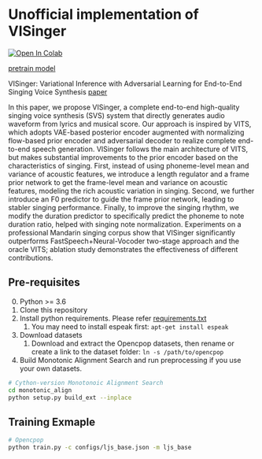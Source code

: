 # Unofficial implementation of VISinger
<a href="https://colab.research.google.com/drive/17UIpDlZ6jgm_HzELsv-UyF_zpcn6NpvS?usp=sharing" target="_parent"><img src="https://colab.research.google.com/assets/colab-badge.svg" alt="Open In Colab"/></a>

[pretrain model](https://drive.google.com/file/d/1kSXL9hLy23MPkKQMioDlrXISsw-9VRKM/view)

VISinger: Variational Inference with Adversarial Learning for End-to-End Singing Voice Synthesis [paper](https://arxiv.org/abs/2110.08813)

In this paper, we propose VISinger, a complete end-to-end high-quality singing voice synthesis (SVS) system that directly generates audio waveform from lyrics and musical score. Our approach is inspired by VITS, which adopts VAE-based posterior encoder augmented with normalizing flow-based prior encoder and adversarial decoder to realize complete end-to-end speech generation. VISinger follows the main architecture of VITS, but makes substantial improvements to the prior encoder based on the characteristics of singing. First, instead of using phoneme-level mean and variance of acoustic features, we introduce a length regulator and a frame prior network to get the frame-level mean and variance on acoustic features, modeling the rich acoustic variation in singing. Second, we further introduce an F0 predictor to guide the frame prior network, leading to stabler singing performance. Finally, to improve the singing rhythm, we modify the duration predictor to specifically predict the phoneme to note duration ratio, helped with singing note normalization. Experiments on a professional Mandarin singing corpus show that VISinger significantly outperforms FastSpeech+Neural-Vocoder two-stage approach and the oracle VITS; ablation study demonstrates the effectiveness of different contributions.


## Pre-requisites
0. Python >= 3.6
0. Clone this repository
0. Install python requirements. Please refer [requirements.txt](requirements.txt)
    1. You may need to install espeak first: `apt-get install espeak`
0. Download datasets
    1. Download and extract the Opencpop datasets, then rename or create a link to the dataset folder: `ln -s /path/to/opencpop`
0. Build Monotonic Alignment Search and run preprocessing if you use your own datasets.
```sh
# Cython-version Monotonoic Alignment Search
cd monotonic_align
python setup.py build_ext --inplace

```


## Training Exmaple
```sh
# Opencpop
python train.py -c configs/ljs_base.json -m ljs_base
```
